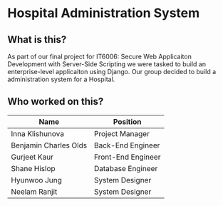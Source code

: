# Hospital Administration System

## What is this?

As part of our final project for IT6006: Secure Web Applicaiton Development with Server-Side Scripting we were tasked to build an enterprise-level applicaiton using Django. Our group decided to build a administration system for a Hospital. 

## Who worked on this?

| Name | Position |
| --- | ----------- |
| Inna Klishunova | Project Manager |
| Benjamin Charles Olds | Back-End Engineer |
| Gurjeet Kaur | Front-End Engineer |
| Shane Hislop | Database Engineer |
| Hyunwoo Jung | System Designer |
| Neelam Ranjit | System Designer |